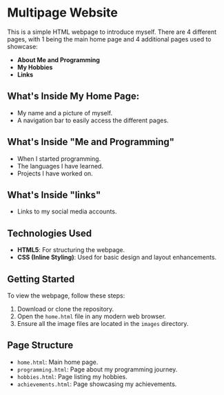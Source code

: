 # Multipage Website

This is a simple HTML webpage to introduce myself. There are 4 different pages, with 1 being the main home page and 4 additional pages used to showcase:
- **About Me and Programming**
- **My Hobbies**
- **Links**

## What's Inside My Home Page:
- My name and a picture of myself.
- A navigation bar to easily access the different pages.


## What's Inside "Me and Programming"
- When I started programming.
- The languages I have learned.
- Projects I have worked on.

## What's Inside "links"
- Links to my social media accounts.

## Technologies Used
- **HTML5**: For structuring the webpage.
- **CSS (Inline Styling)**: Used for basic design and layout enhancements.

## Getting Started
To view the webpage, follow these steps:
1. Download or clone the repository.
2. Open the `home.html` file in any modern web browser.
3. Ensure all the image files are located in the `images` directory.

## Page Structure
- `home.html`: Main home page.
- `programming.html`: Page about my programming journey.
- `hobbies.html`: Page listing my hobbies.
- `achievements.html`: Page showcasing my achievements.